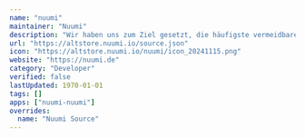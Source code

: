 ```yaml
---
name: "nuumi"
maintainer: "Nuumi"
description: "Wir haben uns zum Ziel gesetzt, die häufigste vermeidbare Todesursache der Menschheit zu bekämpfen, indem es Menschen unterstützt, mit dem Rauchen aufzuhören und ihnen dadurch zu einem gesünderen, selbstbestimmten und längeren Leben verhilft."
url: "https://altstore.nuumi.io/source.json"
icon: "https://altstore.nuumi.io/nuumi/icon_20241115.png"
website: "https://nuumi.de"
category: "Developer"
verified: false
lastUpdated: 1970-01-01
tags: []
apps: ["nuumi-nuumi"]
overrides:
  name: "Nuumi Source"
---
```

